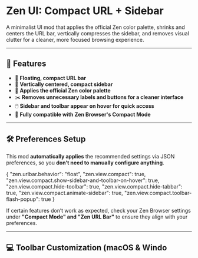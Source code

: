 
# Zen UI: Compact URL + Sidebar

A minimalist UI mod that applies the official Zen color palette, shrinks and centers the URL bar, vertically compresses the sidebar, and removes visual clutter for a cleaner, more focused browsing experience.

---

## 🌟 Features

- 🔳 **Floating, compact URL bar**
- 🧱 **Vertically centered, compact sidebar**
- 🎨 **Applies the official Zen color palette**
- ✂️ **Removes unnecessary labels and buttons for a cleaner interface**
- 🖱️ **Sidebar and toolbar appear on hover for quick access**
- 🚀 **Fully compatible with Zen Browser's Compact Mode**

---

## 🛠 Preferences Setup

This mod **automatically applies** the recommended settings via JSON preferences, so you **don’t need to manually configure anything**.

{
  "zen.urlbar.behavior": "float",
  "zen.view.compact": true,
  "zen.view.compact.show-sidebar-and-toolbar-on-hover": true,
  "zen.view.compact.hide-toolbar": true,
  "zen.view.compact.hide-tabbar": true,
  "zen.view.compact.animate-sidebar": true,
  "zen.view.compact.toolbar-flash-popup": true
}

If certain features don’t work as expected, check your Zen Browser settings under **"Compact Mode" and "Zen URL Bar"** to ensure they align with your preferences.

---

## 💻 Toolbar Customization (macOS & Windo